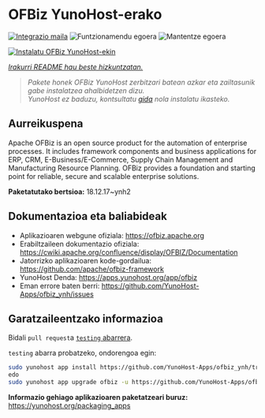 <!--
Ohart ongi: README hau automatikoki sortu da <https://github.com/YunoHost/apps/tree/master/tools/readme_generator>ri esker
EZ editatu eskuz.
-->

# OFBiz YunoHost-erako

[![Integrazio maila](https://apps.yunohost.org/badge/integration/ofbiz)](https://ci-apps.yunohost.org/ci/apps/ofbiz/)
![Funtzionamendu egoera](https://apps.yunohost.org/badge/state/ofbiz)
![Mantentze egoera](https://apps.yunohost.org/badge/maintained/ofbiz)

[![Instalatu OFBiz YunoHost-ekin](https://install-app.yunohost.org/install-with-yunohost.svg)](https://install-app.yunohost.org/?app=ofbiz)

*[Irakurri README hau beste hizkuntzatan.](./ALL_README.md)*

> *Pakete honek OFBiz YunoHost zerbitzari batean azkar eta zailtasunik gabe instalatzea ahalbidetzen dizu.*  
> *YunoHost ez baduzu, kontsultatu [gida](https://yunohost.org/install) nola instalatu ikasteko.*

## Aurreikuspena

Apache OFBiz is an open source product for the automation of enterprise processes. It includes framework components and business applications for ERP, CRM, E-Business/E-Commerce, Supply Chain Management and Manufacturing Resource Planning. OFBiz provides a foundation and starting point for reliable, secure and scalable enterprise solutions. 


**Paketatutako bertsioa:** 18.12.17~ynh2
## Dokumentazioa eta baliabideak

- Aplikazioaren webgune ofiziala: <https://ofbiz.apache.org>
- Erabiltzaileen dokumentazio ofiziala: <https://cwiki.apache.org/confluence/display/OFBIZ/Documentation>
- Jatorrizko aplikazioaren kode-gordailua: <https://github.com/apache/ofbiz-framework>
- YunoHost Denda: <https://apps.yunohost.org/app/ofbiz>
- Eman errore baten berri: <https://github.com/YunoHost-Apps/ofbiz_ynh/issues>

## Garatzaileentzako informazioa

Bidali `pull request`a [`testing` abarrera](https://github.com/YunoHost-Apps/ofbiz_ynh/tree/testing).

`testing` abarra probatzeko, ondorengoa egin:

```bash
sudo yunohost app install https://github.com/YunoHost-Apps/ofbiz_ynh/tree/testing --debug
edo
sudo yunohost app upgrade ofbiz -u https://github.com/YunoHost-Apps/ofbiz_ynh/tree/testing --debug
```

**Informazio gehiago aplikazioaren paketatzeari buruz:** <https://yunohost.org/packaging_apps>
